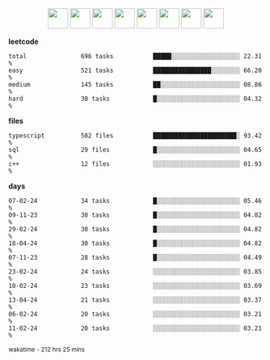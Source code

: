 <div align="center"><img src="https://assets.leetcode.com/static_assets/marketing/2024-100-lg.png" width="40" height="40"> <img src="https://assets.leetcode.com/static_assets/marketing/2024-50-lg.png" width="40" height="40"> <img src="https://assets.leetcode.com/static_assets/marketing/lg50.png" width="40" height="40"> <img src="https://leetcode.com/static/images/badges/dcc-2024-3.png" width="40" height="40"> <img src="https://leetcode.com/static/images/badges/dcc-2024-2.png" width="40" height="40"> <img src="https://leetcode.com/static/images/badges/dcc-2024-1.png" width="40" height="40"> <img src="https://leetcode.com/static/images/badges/dcc-2023-12.png" width="40" height="40"> <img src="https://leetcode.com/static/images/badges/dcc-2023-11.png" width="40" height="40"> </div>

**leetcode**
```text
total               696 tasks           █████░░░░░░░░░░░░░░░░░░░ 22.31 %             
easy                521 tasks           ████████████████░░░░░░░░ 66.20 %             
medium              145 tasks           ██░░░░░░░░░░░░░░░░░░░░░░ 08.86 %             
hard                30 tasks            █░░░░░░░░░░░░░░░░░░░░░░░ 04.32 %             
```

**files**
```text
typescript          582 files           ███████████████████████░ 93.42 %             
sql                 29 files            █░░░░░░░░░░░░░░░░░░░░░░░ 04.65 %             
c++                 12 files            ░░░░░░░░░░░░░░░░░░░░░░░░ 01.93 %             
```

**days**
```text
07-02-24            34 tasks            █░░░░░░░░░░░░░░░░░░░░░░░ 05.46 %             
09-11-23            30 tasks            █░░░░░░░░░░░░░░░░░░░░░░░ 04.82 %             
29-02-24            30 tasks            █░░░░░░░░░░░░░░░░░░░░░░░ 04.82 %             
18-04-24            30 tasks            █░░░░░░░░░░░░░░░░░░░░░░░ 04.82 %             
07-11-23            28 tasks            █░░░░░░░░░░░░░░░░░░░░░░░ 04.49 %             
23-02-24            24 tasks            ░░░░░░░░░░░░░░░░░░░░░░░░ 03.85 %             
10-02-24            23 tasks            ░░░░░░░░░░░░░░░░░░░░░░░░ 03.69 %             
13-04-24            21 tasks            ░░░░░░░░░░░░░░░░░░░░░░░░ 03.37 %             
06-02-24            20 tasks            ░░░░░░░░░░░░░░░░░░░░░░░░ 03.21 %             
11-02-24            20 tasks            ░░░░░░░░░░░░░░░░░░░░░░░░ 03.21 %             
```

<sub>wakatime - 212 hrs 25 mins</sub>